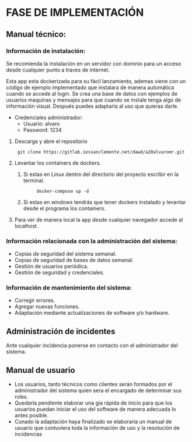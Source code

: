 # FASE DE IMPLEMENTACIÓN

## Manual técnico:

### Información de instalación:
Se recomienda la instalación en un servidor con dominio para un acceso desde cualquier punto a traves de internet.

Esta app esta dockerizada para su fácil lanzamiento, ademas viene con un código de ejemplo implementado que instalara de manera automática cuando se accede al login. Se crea una base de datos con ejemplos de usuarios maquinas y mensajes para que cuando se instale tenga algo de información visual. Después puedes adaptarla al uso que quieras darle.

  - Credenciales administrador:
    - Usuario: alvaro	
    - Password: 1234

1. Descarga y abre el repositorio 
   
   
   		git clone https://gitlab.iessanclemente.net/dawd/a20alvaromr.git

2. Levantar los containers de dockers.
   
   1.  Si estas en Linux dentro del directorio del proyecto escribir en la terminal.
   
				docker-compose up -d

   2. Si estas en windows tendrás que tener dockers instalado y levantar desde el programa los containers.

3. Para ver de manera local la app desde cualquier navegador accede al localhost.



### Información relacionada con la administración del sistema:

* Copias de seguridad del sistema semanal.
* Copias de seguridad de bases de datos semanal.
* Gestión de usuarios periódica.
* Gestión de seguridad y credenciales.


### Información de mantenimiento del sistema:

* Corregir errores.
* Agregar nuevas funciones.
* Adaptación mediante actualizaciones de software y/o hardware.

## Administración de incidentes

Ante cualquier incidencia ponerse en contacto con el administrador del sistema.

## Manual de usuario

* Los usuarios, tanto técnicos como clientes serán formados por el administrador del sistema quien sera el encargado de determinar sus roles.
* Quedaría pendiente elaborar una gia rápida de inicio para que los usuarios puedan iniciar el uso del software de manera adecuada lo antes posible.
* Cunado la adaptación haya finalizado se elaboraría un manual de usuario que contuviera toda la información de uso y la resolución de incidencias 
